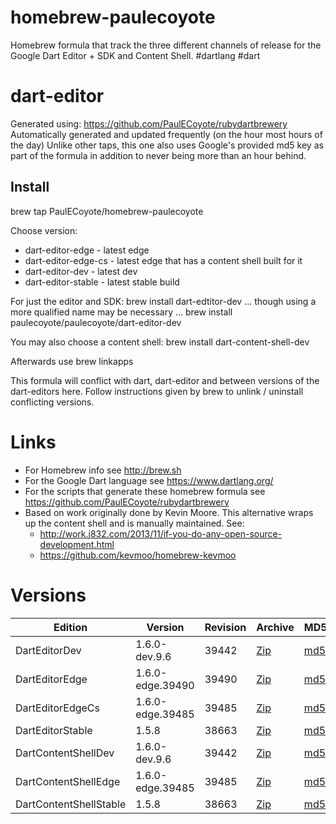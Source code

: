 homebrew-paulecoyote
====================

Homebrew formula that track the three different channels of release for the Google Dart Editor + SDK and Content Shell.  #dartlang #dart

dart-editor
===========

Generated using: https://github.com/PaulECoyote/rubydartbrewery
Automatically generated and updated frequently (on the hour most hours of the day)
Unlike other taps, this one also uses Google's provided md5 key as part of the formula in addition to never being more than an hour behind.

Install
-------
brew tap PaulECoyote/homebrew-paulecoyote

Choose version:
* dart-editor-edge - latest edge
* dart-editor-edge-cs - latest edge that has a content shell built for it
* dart-editor-dev - latest dev
* dart-editor-stable - latest stable build

For just the editor and SDK:
brew install dart-edtitor-dev
... though using a more qualified name may be necessary ...
brew install paulecoyote/paulecoyote/dart-editor-dev

You may also choose a content shell:
brew install dart-content-shell-dev

Afterwards use 
brew linkapps

This formula will conflict with dart, dart-editor and between versions of the dart-editors here.  Follow instructions given by brew to unlink / uninstall conflicting versions.

Links
=====
* For Homebrew info see http://brew.sh
* For the Google Dart language see https://www.dartlang.org/
* For the scripts that generate these homebrew formula see https://github.com/PaulECoyote/rubydartbrewery
* Based on work originally done by Kevin Moore. This alternative wraps up the content shell and is manually maintained.  See: 
    * http://work.j832.com/2013/11/if-you-do-any-open-source-development.html
    * https://github.com/kevmoo/homebrew-kevmoo

Versions
========
| Edition | Version | Revision | Archive | MD5 | Notes |
| ------- | ------- | -------- | ------- | --- | ----- |
| DartEditorDev | 1.6.0-dev.9.6 | 39442 | [Zip](https://storage.googleapis.com/dart-archive/channels/dev/release/39442/editor/darteditor-macos-x64.zip) | [md5](https://storage.googleapis.com/dart-archive/channels/dev/release/39442/editor/darteditor-macos-x64.zip.md5sum) | [Changes](https://storage.googleapis.com/dart-archive/channels/dev/release/latest/changelog.html) |
| DartEditorEdge | 1.6.0-edge.39490 | 39490 | [Zip](https://storage.googleapis.com/dart-archive/channels/be/raw/39490/editor/darteditor-macos-x64.zip) | [md5](https://storage.googleapis.com/dart-archive/channels/be/raw/39490/editor/darteditor-macos-x64.zip.md5sum) | - |
| DartEditorEdgeCs | 1.6.0-edge.39485 | 39485 | [Zip](https://storage.googleapis.com/dart-archive/channels/be/raw/39485/editor/darteditor-macos-x64.zip) | [md5](https://storage.googleapis.com/dart-archive/channels/be/raw/39485/editor/darteditor-macos-x64.zip.md5sum) | - |
| DartEditorStable | 1.5.8 | 38663 | [Zip](https://storage.googleapis.com/dart-archive/channels/stable/release/38663/editor/darteditor-macos-x64.zip) | [md5](https://storage.googleapis.com/dart-archive/channels/stable/release/38663/editor/darteditor-macos-x64.zip.md5sum) | [Changes](https://storage.googleapis.com/dart-archive/channels/stable/release/latest/changelog.html) |
| DartContentShellDev | 1.6.0-dev.9.6 | 39442 | [Zip](https://storage.googleapis.com/dart-archive/channels/dev/release/39442/dartium/content_shell-macos-ia32-release.zip) | [md5](https://storage.googleapis.com/dart-archive/channels/dev/release/39442/dartium/content_shell-macos-ia32-release.zip.md5sum) | - |
| DartContentShellEdge | 1.6.0-edge.39485 | 39485 | [Zip](https://storage.googleapis.com/dart-archive/channels/be/raw/39485/dartium/content_shell-macos-ia32-release.zip) | [md5](https://storage.googleapis.com/dart-archive/channels/be/raw/39485/dartium/content_shell-macos-ia32-release.zip.md5sum) | - |
| DartContentShellStable | 1.5.8 | 38663 | [Zip](https://storage.googleapis.com/dart-archive/channels/stable/release/38663/dartium/content_shell-macos-ia32-release.zip) | [md5](https://storage.googleapis.com/dart-archive/channels/stable/release/38663/dartium/content_shell-macos-ia32-release.zip.md5sum) | - |
